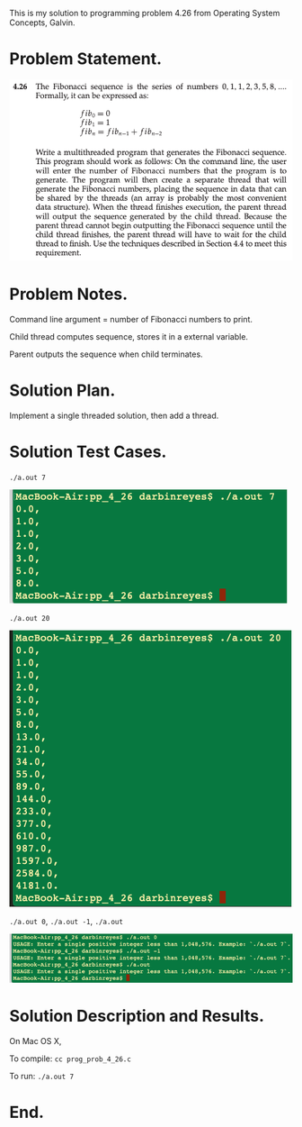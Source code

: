 This is my solution to programming problem 4.26 from Operating System Concepts, Galvin.


Problem Statement.
===



![](imgs/img0.png)


Problem Notes.
===


Command line argument = number of Fibonacci numbers to print.


Child thread computes sequence, stores it in a external variable.


Parent outputs the sequence when child terminates.



Solution Plan.
===


Implement a single threaded solution, then add a thread.


Solution Test Cases.
===

`./a.out 7`



![](imgs/img1.png)


`./a.out 20`



![](imgs/img2.png)


`./a.out 0`, `./a.out -1`, `./a.out`



![](imgs/img3.png)


Solution Description and Results.
===


On Mac OS X,


To compile: `cc prog_prob_4_26.c`


To run: `./a.out 7`


End.
===